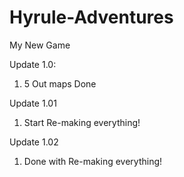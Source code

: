 # Hyrule-Adventures
My New Game

Update  1.0:
1. 5 Out maps Done

Update 1.01

1. Start Re-making everything!

Update 1.02

1. Done with Re-making everything!
